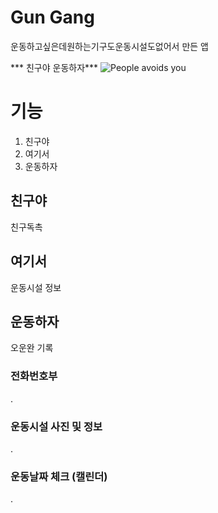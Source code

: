 # Gun Gang
운동하고싶은데원하는기구도운동시설도없어서 만든 앱

*** 친구야 운동하자***
![People avoids you](https://github.com/mummy-alive/week1_exercise_please/assets/113423544/22b7380a-b06e-4278-b4f0-de7e76458dc1)


# 기능
1. 친구야
2. 여기서
3. 운동하자

## 친구야
친구독촉

## 여기서
운동시설 정보

## 운동하자
오운완 기록

### 전화번호부
.

### 운동시설 사진 및 정보
.
### 운동날짜 체크 (캘린더)
.
